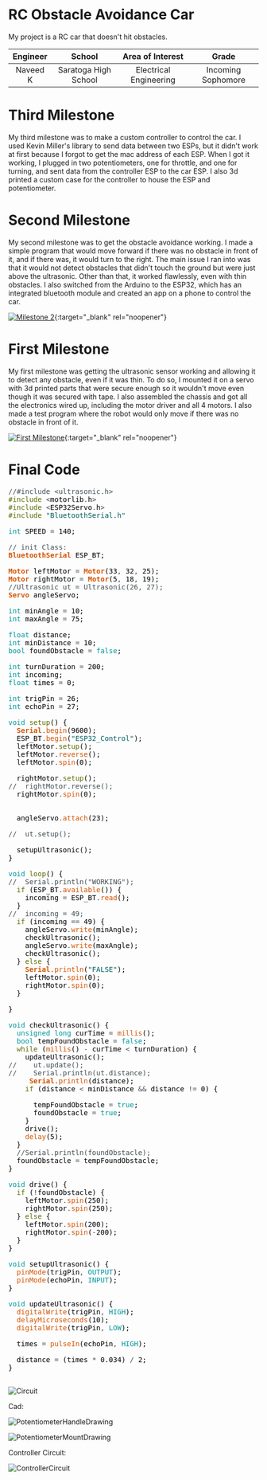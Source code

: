 ﻿# RC Obstacle Avoidance Car
My project is a RC car that doesn't hit obstacles. 

| **Engineer** | **School** | **Area of Interest** | **Grade** |
|:--:|:--:|:--:|:--:|
| Naveed K | Saratoga High School | Electrical Engineering | Incoming Sophomore

# Third Milestone
My third milestone was to make a custom controller to control the car. I used Kevin Miller's library to send data between two ESPs, but it didn't work at first because I forgot to get the mac address of each ESP. When I got it working, I plugged in two potentiometers, one for throttle, and one for turning, and sent data from the controller ESP to the car ESP. I also 3d printed a custom case for the controller to house the ESP and potentiometer. 

# Second Milestone
My second milestone was to get the obstacle avoidance working. I made a simple program that would move forward if there was no obstacle in front of it, and if there was, it would turn to the right. The main issue I ran into was that it would not detect obstacles that didn't touch the ground but were just above the ultrasonic. Other than that, it worked flawlessly, even with thin obstacles. I also switched from the Arduino to the ESP32, which has an integrated bluetooth module and created an app on a phone to control the car. 

[![Milestone 2](https://res.cloudinary.com/marcomontalbano/image/upload/v1625244690/video_to_markdown/images/youtube--ZUHUf0RwTek-c05b58ac6eb4c4700831b2b3070cd403.jpg)](https://www.youtube.com/watch?v=ZUHUf0RwTek "Second Milestone"){:target="_blank" rel="noopener"}

# First Milestone


My first milestone was getting the ultrasonic sensor working and allowing it to detect any obstacle, even if it was thin. To do so, I mounted it on a servo with 3d printed parts that were secure enough so it wouldn't move even though it was secured with tape. I also assembled the chassis and got all the electronics wired up, including the motor driver and all 4 motors. I also made a test program where the robot would only move if there was no obstacle in front of it.

[![First Milestone](https://res.cloudinary.com/marcomontalbano/image/upload/v1624639229/video_to_markdown/images/youtube--BcDiVngkLWw-c05b58ac6eb4c4700831b2b3070cd403.jpg)](https://www.youtube.com/watch?v=BcDiVngkLWw "First Milestone"){:target="_blank" rel="noopener"}

# Final Code
<pre>
<font color="#434f54">&#47;&#47;#include &lt;ultrasonic.h&gt;</font>
<font color="#5e6d03">#include</font> <font color="#434f54">&lt;</font><font color="#000000">motorlib</font><font color="#434f54">.</font><font color="#000000">h</font><font color="#434f54">&gt;</font>
<font color="#5e6d03">#include</font> <font color="#434f54">&lt;</font><font color="#000000">ESP32Servo</font><font color="#434f54">.</font><font color="#000000">h</font><font color="#434f54">&gt;</font>
<font color="#5e6d03">#include</font> <font color="#005c5f">&#34;BluetoothSerial.h&#34;</font> 

<font color="#00979c">int</font> <font color="#000000">SPEED</font> <font color="#434f54">=</font> <font color="#000000">140</font><font color="#000000">;</font>

<font color="#434f54">&#47;&#47; init Class:</font>
<b><font color="#d35400">BluetoothSerial</font></b> <font color="#000000">ESP_BT</font><font color="#000000">;</font> 

<b><font color="#d35400">Motor</font></b> <font color="#000000">leftMotor</font> <font color="#434f54">=</font> <b><font color="#d35400">Motor</font></b><font color="#000000">(</font><font color="#000000">33</font><font color="#434f54">,</font> <font color="#000000">32</font><font color="#434f54">,</font> <font color="#000000">25</font><font color="#000000">)</font><font color="#000000">;</font>
<b><font color="#d35400">Motor</font></b> <font color="#000000">rightMotor</font> <font color="#434f54">=</font> <b><font color="#d35400">Motor</font></b><font color="#000000">(</font><font color="#000000">5</font><font color="#434f54">,</font> <font color="#000000">18</font><font color="#434f54">,</font> <font color="#000000">19</font><font color="#000000">)</font><font color="#000000">;</font>
<font color="#434f54">&#47;&#47;Ultrasonic ut = Ultrasonic(26, 27);</font>
<b><font color="#d35400">Servo</font></b> <font color="#000000">angleServo</font><font color="#000000">;</font>

<font color="#00979c">int</font> <font color="#000000">minAngle</font> <font color="#434f54">=</font> <font color="#000000">10</font><font color="#000000">;</font>
<font color="#00979c">int</font> <font color="#000000">maxAngle</font> <font color="#434f54">=</font> <font color="#000000">75</font><font color="#000000">;</font>

<font color="#00979c">float</font> <font color="#000000">distance</font><font color="#000000">;</font>
<font color="#00979c">int</font> <font color="#000000">minDistance</font> <font color="#434f54">=</font> <font color="#000000">10</font><font color="#000000">;</font>
<font color="#00979c">bool</font> <font color="#000000">foundObstacle</font> <font color="#434f54">=</font> <font color="#00979c">false</font><font color="#000000">;</font>

<font color="#00979c">int</font> <font color="#000000">turnDuration</font> <font color="#434f54">=</font> <font color="#000000">200</font><font color="#000000">;</font>
<font color="#00979c">int</font> <font color="#000000">incoming</font><font color="#000000">;</font>
<font color="#00979c">float</font> <font color="#000000">times</font> <font color="#434f54">=</font> <font color="#000000">0</font><font color="#000000">;</font>

<font color="#00979c">int</font> <font color="#000000">trigPin</font> <font color="#434f54">=</font> <font color="#000000">26</font><font color="#000000">;</font>
<font color="#00979c">int</font> <font color="#000000">echoPin</font> <font color="#434f54">=</font> <font color="#000000">27</font><font color="#000000">;</font>

<font color="#00979c">void</font> <font color="#5e6d03">setup</font><font color="#000000">(</font><font color="#000000">)</font> <font color="#000000">{</font>
 &nbsp;<b><font color="#d35400">Serial</font></b><font color="#434f54">.</font><font color="#d35400">begin</font><font color="#000000">(</font><font color="#000000">9600</font><font color="#000000">)</font><font color="#000000">;</font>
 &nbsp;<font color="#000000">ESP_BT</font><font color="#434f54">.</font><font color="#d35400">begin</font><font color="#000000">(</font><font color="#005c5f">&#34;ESP32_Control&#34;</font><font color="#000000">)</font><font color="#000000">;</font>
 &nbsp;<font color="#000000">leftMotor</font><font color="#434f54">.</font><font color="#5e6d03">setup</font><font color="#000000">(</font><font color="#000000">)</font><font color="#000000">;</font>
 &nbsp;<font color="#000000">leftMotor</font><font color="#434f54">.</font><font color="#d35400">reverse</font><font color="#000000">(</font><font color="#000000">)</font><font color="#000000">;</font>
 &nbsp;<font color="#000000">leftMotor</font><font color="#434f54">.</font><font color="#d35400">spin</font><font color="#000000">(</font><font color="#000000">0</font><font color="#000000">)</font><font color="#000000">;</font>

 &nbsp;<font color="#000000">rightMotor</font><font color="#434f54">.</font><font color="#5e6d03">setup</font><font color="#000000">(</font><font color="#000000">)</font><font color="#000000">;</font>
<font color="#434f54">&#47;&#47; &nbsp;rightMotor.reverse();</font>
 &nbsp;<font color="#000000">rightMotor</font><font color="#434f54">.</font><font color="#d35400">spin</font><font color="#000000">(</font><font color="#000000">0</font><font color="#000000">)</font><font color="#000000">;</font>
 &nbsp;

 &nbsp;<font color="#000000">angleServo</font><font color="#434f54">.</font><font color="#d35400">attach</font><font color="#000000">(</font><font color="#000000">23</font><font color="#000000">)</font><font color="#000000">;</font>

<font color="#434f54">&#47;&#47; &nbsp;ut.setup();</font>

 &nbsp;<font color="#000000">setupUltrasonic</font><font color="#000000">(</font><font color="#000000">)</font><font color="#000000">;</font>
<font color="#000000">}</font>

<font color="#00979c">void</font> <font color="#5e6d03">loop</font><font color="#000000">(</font><font color="#000000">)</font> <font color="#000000">{</font>
<font color="#434f54">&#47;&#47; &nbsp;Serial.println(&#34;WORKING&#34;);</font>
 &nbsp;<font color="#5e6d03">if</font> <font color="#000000">(</font><font color="#000000">ESP_BT</font><font color="#434f54">.</font><font color="#d35400">available</font><font color="#000000">(</font><font color="#000000">)</font><font color="#000000">)</font> <font color="#000000">{</font>
 &nbsp;&nbsp;&nbsp;<font color="#000000">incoming</font> <font color="#434f54">=</font> <font color="#000000">ESP_BT</font><font color="#434f54">.</font><font color="#d35400">read</font><font color="#000000">(</font><font color="#000000">)</font><font color="#000000">;</font>
 &nbsp;<font color="#000000">}</font>
<font color="#434f54">&#47;&#47; &nbsp;incoming = 49;</font>
 &nbsp;<font color="#5e6d03">if</font> <font color="#000000">(</font><font color="#000000">incoming</font> <font color="#434f54">==</font> <font color="#000000">49</font><font color="#000000">)</font> <font color="#000000">{</font>
 &nbsp;&nbsp;&nbsp;<font color="#000000">angleServo</font><font color="#434f54">.</font><font color="#d35400">write</font><font color="#000000">(</font><font color="#000000">minAngle</font><font color="#000000">)</font><font color="#000000">;</font>
 &nbsp;&nbsp;&nbsp;<font color="#000000">checkUltrasonic</font><font color="#000000">(</font><font color="#000000">)</font><font color="#000000">;</font>
 &nbsp;&nbsp;&nbsp;<font color="#000000">angleServo</font><font color="#434f54">.</font><font color="#d35400">write</font><font color="#000000">(</font><font color="#000000">maxAngle</font><font color="#000000">)</font><font color="#000000">;</font>
 &nbsp;&nbsp;&nbsp;<font color="#000000">checkUltrasonic</font><font color="#000000">(</font><font color="#000000">)</font><font color="#000000">;</font>
 &nbsp;<font color="#000000">}</font> <font color="#5e6d03">else</font> <font color="#000000">{</font>
 &nbsp;&nbsp;&nbsp;<b><font color="#d35400">Serial</font></b><font color="#434f54">.</font><font color="#d35400">println</font><font color="#000000">(</font><font color="#005c5f">&#34;FALSE&#34;</font><font color="#000000">)</font><font color="#000000">;</font>
 &nbsp;&nbsp;&nbsp;<font color="#000000">leftMotor</font><font color="#434f54">.</font><font color="#d35400">spin</font><font color="#000000">(</font><font color="#000000">0</font><font color="#000000">)</font><font color="#000000">;</font>
 &nbsp;&nbsp;&nbsp;<font color="#000000">rightMotor</font><font color="#434f54">.</font><font color="#d35400">spin</font><font color="#000000">(</font><font color="#000000">0</font><font color="#000000">)</font><font color="#000000">;</font>
 &nbsp;<font color="#000000">}</font>
 &nbsp;
<font color="#000000">}</font>

<font color="#00979c">void</font> <font color="#000000">checkUltrasonic</font><font color="#000000">(</font><font color="#000000">)</font> <font color="#000000">{</font>
 &nbsp;<font color="#00979c">unsigned</font> <font color="#00979c">long</font> <font color="#000000">curTime</font> <font color="#434f54">=</font> <font color="#d35400">millis</font><font color="#000000">(</font><font color="#000000">)</font><font color="#000000">;</font>
 &nbsp;<font color="#00979c">bool</font> <font color="#000000">tempFoundObstacle</font> <font color="#434f54">=</font> <font color="#00979c">false</font><font color="#000000">;</font>
 &nbsp;<font color="#5e6d03">while</font> <font color="#000000">(</font><font color="#d35400">millis</font><font color="#000000">(</font><font color="#000000">)</font> <font color="#434f54">-</font> <font color="#000000">curTime</font> <font color="#434f54">&lt;</font> <font color="#000000">turnDuration</font><font color="#000000">)</font> <font color="#000000">{</font>
 &nbsp;&nbsp;&nbsp;<font color="#000000">updateUltrasonic</font><font color="#000000">(</font><font color="#000000">)</font><font color="#000000">;</font>
<font color="#434f54">&#47;&#47; &nbsp;&nbsp;&nbsp;ut.update();</font>
<font color="#434f54">&#47;&#47; &nbsp;&nbsp;&nbsp;Serial.println(ut.distance);</font>
 &nbsp;&nbsp;&nbsp;&nbsp;<b><font color="#d35400">Serial</font></b><font color="#434f54">.</font><font color="#d35400">println</font><font color="#000000">(</font><font color="#000000">distance</font><font color="#000000">)</font><font color="#000000">;</font>
 &nbsp;&nbsp;&nbsp;<font color="#5e6d03">if</font> <font color="#000000">(</font><font color="#000000">distance</font> <font color="#434f54">&lt;</font> <font color="#000000">minDistance</font> <font color="#434f54">&amp;&amp;</font> <font color="#000000">distance</font> <font color="#434f54">!=</font> <font color="#000000">0</font><font color="#000000">)</font> <font color="#000000">{</font>
 &nbsp;&nbsp;&nbsp;&nbsp;&nbsp;
 &nbsp;&nbsp;&nbsp;&nbsp;&nbsp;<font color="#000000">tempFoundObstacle</font> <font color="#434f54">=</font> <font color="#00979c">true</font><font color="#000000">;</font>
 &nbsp;&nbsp;&nbsp;&nbsp;&nbsp;<font color="#000000">foundObstacle</font> <font color="#434f54">=</font> <font color="#00979c">true</font><font color="#000000">;</font>
 &nbsp;&nbsp;&nbsp;<font color="#000000">}</font>
 &nbsp;&nbsp;&nbsp;<font color="#000000">drive</font><font color="#000000">(</font><font color="#000000">)</font><font color="#000000">;</font>
 &nbsp;&nbsp;&nbsp;<font color="#d35400">delay</font><font color="#000000">(</font><font color="#000000">5</font><font color="#000000">)</font><font color="#000000">;</font>
 &nbsp;<font color="#000000">}</font>
 &nbsp;<font color="#434f54">&#47;&#47;Serial.println(foundObstacle);</font>
 &nbsp;<font color="#000000">foundObstacle</font> <font color="#434f54">=</font> <font color="#000000">tempFoundObstacle</font><font color="#000000">;</font>
<font color="#000000">}</font>

<font color="#00979c">void</font> <font color="#000000">drive</font><font color="#000000">(</font><font color="#000000">)</font> <font color="#000000">{</font>
 &nbsp;<font color="#5e6d03">if</font> <font color="#000000">(</font><font color="#434f54">!</font><font color="#000000">foundObstacle</font><font color="#000000">)</font> <font color="#000000">{</font>
 &nbsp;&nbsp;&nbsp;<font color="#000000">leftMotor</font><font color="#434f54">.</font><font color="#d35400">spin</font><font color="#000000">(</font><font color="#000000">250</font><font color="#000000">)</font><font color="#000000">;</font>
 &nbsp;&nbsp;&nbsp;<font color="#000000">rightMotor</font><font color="#434f54">.</font><font color="#d35400">spin</font><font color="#000000">(</font><font color="#000000">250</font><font color="#000000">)</font><font color="#000000">;</font>
 &nbsp;<font color="#000000">}</font> <font color="#5e6d03">else</font> <font color="#000000">{</font>
 &nbsp;&nbsp;&nbsp;<font color="#000000">leftMotor</font><font color="#434f54">.</font><font color="#d35400">spin</font><font color="#000000">(</font><font color="#000000">200</font><font color="#000000">)</font><font color="#000000">;</font>
 &nbsp;&nbsp;&nbsp;<font color="#000000">rightMotor</font><font color="#434f54">.</font><font color="#d35400">spin</font><font color="#000000">(</font><font color="#434f54">-</font><font color="#000000">200</font><font color="#000000">)</font><font color="#000000">;</font>
 &nbsp;<font color="#000000">}</font>
<font color="#000000">}</font>

<font color="#00979c">void</font> <font color="#000000">setupUltrasonic</font><font color="#000000">(</font><font color="#000000">)</font> <font color="#000000">{</font>
 &nbsp;<font color="#d35400">pinMode</font><font color="#000000">(</font><font color="#000000">trigPin</font><font color="#434f54">,</font> <font color="#00979c">OUTPUT</font><font color="#000000">)</font><font color="#000000">;</font>
 &nbsp;<font color="#d35400">pinMode</font><font color="#000000">(</font><font color="#000000">echoPin</font><font color="#434f54">,</font> <font color="#00979c">INPUT</font><font color="#000000">)</font><font color="#000000">;</font>
<font color="#000000">}</font>

<font color="#00979c">void</font> <font color="#000000">updateUltrasonic</font><font color="#000000">(</font><font color="#000000">)</font> <font color="#000000">{</font>
 &nbsp;<font color="#d35400">digitalWrite</font><font color="#000000">(</font><font color="#000000">trigPin</font><font color="#434f54">,</font> <font color="#00979c">HIGH</font><font color="#000000">)</font><font color="#000000">;</font>
 &nbsp;<font color="#d35400">delayMicroseconds</font><font color="#000000">(</font><font color="#000000">10</font><font color="#000000">)</font><font color="#000000">;</font>
 &nbsp;<font color="#d35400">digitalWrite</font><font color="#000000">(</font><font color="#000000">trigPin</font><font color="#434f54">,</font> <font color="#00979c">LOW</font><font color="#000000">)</font><font color="#000000">;</font>

 &nbsp;<font color="#000000">times</font> <font color="#434f54">=</font> <font color="#d35400">pulseIn</font><font color="#000000">(</font><font color="#000000">echoPin</font><font color="#434f54">,</font> <font color="#00979c">HIGH</font><font color="#000000">)</font><font color="#000000">;</font>

 &nbsp;<font color="#000000">distance</font> <font color="#434f54">=</font> <font color="#000000">(</font><font color="#000000">times</font> <font color="#434f54">*</font> <font color="#000000">0.034</font><font color="#000000">)</font> <font color="#434f54">&#47;</font> <font color="#000000">2</font><font color="#000000">;</font>
<font color="#000000">}</font>

</pre>

![Circuit](https://user-images.githubusercontent.com/86121861/123466858-b1d7e100-d5a4-11eb-8ac4-753f93b7f290.JPG)

Cad: 

![PotentiometerHandleDrawing](https://user-images.githubusercontent.com/86121861/125118957-46623900-e0a5-11eb-910a-2b6510d49ade.JPG)

![PotentiometerMountDrawing](https://user-images.githubusercontent.com/86121861/125118975-4c581a00-e0a5-11eb-855a-7c3b93d4c96f.JPG)

Controller Circuit:

![ControllerCircuit](https://user-images.githubusercontent.com/86121861/125980689-f67db829-a23b-4494-806a-ef16efa7f483.JPG)
